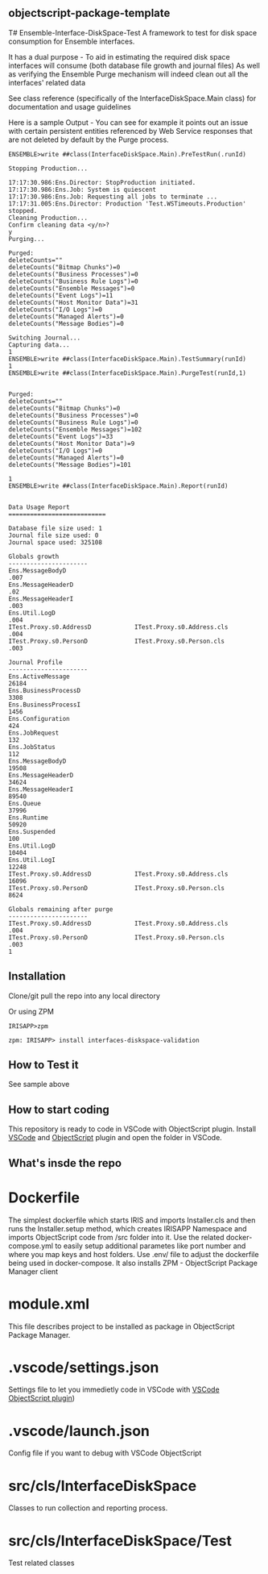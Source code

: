 ## objectscript-package-template
T# Ensemble-Interface-DiskSpace-Test
A framework to test for disk space consumption for Ensemble interfaces. 

It has a dual purpose - 
To aid in estimating the required disk space interfaces will consume (both database file growth and journal files) 
As well as verifying the Ensemble Purge mechanism will indeed clean out all the interfaces' related data 

See class reference (specifically of the InterfaceDiskSpace.Main class) for documentation and usage guidelines

Here is a sample Output -
You can see for example it points out an issue with certain persistent entities referenced by Web Service responses that are not deleted by default by the Purge process.
```
ENSEMBLE>write ##class(InterfaceDiskSpace.Main).PreTestRun(.runId)
 
Stopping Production...
 
17:17:30.986:Ens.Director: StopProduction initiated.
17:17:30.986:Ens.Job: System is quiescent
17:17:30.986:Ens.Job: Requesting all jobs to terminate ...
17:17:31.005:Ens.Director: Production 'Test.WSTimeouts.Production' stopped.
Cleaning Production...
Confirm cleaning data <y/n>?
y
Purging...
 
Purged:
deleteCounts=""
deleteCounts("Bitmap Chunks")=0
deleteCounts("Business Processes")=0
deleteCounts("Business Rule Logs")=0
deleteCounts("Ensemble Messages")=0
deleteCounts("Event Logs")=11
deleteCounts("Host Monitor Data")=31
deleteCounts("I/O Logs")=0
deleteCounts("Managed Alerts")=0
deleteCounts("Message Bodies")=0
 
Switching Journal...
Capturing data...
1
ENSEMBLE>write ##class(InterfaceDiskSpace.Main).TestSummary(runId)
1
ENSEMBLE>write ##class(InterfaceDiskSpace.Main).PurgeTest(runId,1)
 
 
Purged:
deleteCounts=""
deleteCounts("Bitmap Chunks")=0
deleteCounts("Business Processes")=0
deleteCounts("Business Rule Logs")=0
deleteCounts("Ensemble Messages")=102
deleteCounts("Event Logs")=33
deleteCounts("Host Monitor Data")=9
deleteCounts("I/O Logs")=0
deleteCounts("Managed Alerts")=0
deleteCounts("Message Bodies")=101
 
1
ENSEMBLE>write ##class(InterfaceDiskSpace.Main).Report(runId)
 
 
Data Usage Report
===========================
 
Database file size used: 1
Journal file size used: 0
Journal space used: 325108
 
Globals growth
----------------------
Ens.MessageBodyD                                                                     .007
Ens.MessageHeaderD                                                                   .02
Ens.MessageHeaderI                                                                   .003
Ens.Util.LogD                                                                        .004
ITest.Proxy.s0.AddressD            ITest.Proxy.s0.Address.cls                        .004
ITest.Proxy.s0.PersonD             ITest.Proxy.s0.Person.cls                         .003
 
Journal Profile
----------------------
Ens.ActiveMessage                                                                    26184
Ens.BusinessProcessD                                                                 3308
Ens.BusinessProcessI                                                                 1456
Ens.Configuration                                                                    424
Ens.JobRequest                                                                       132
Ens.JobStatus                                                                        112
Ens.MessageBodyD                                                                     19508
Ens.MessageHeaderD                                                                   34624
Ens.MessageHeaderI                                                                   89540
Ens.Queue                                                                            37996
Ens.Runtime                                                                          50920
Ens.Suspended                                                                        100
Ens.Util.LogD                                                                        10404
Ens.Util.LogI                                                                        12248
ITest.Proxy.s0.AddressD            ITest.Proxy.s0.Address.cls                        16096
ITest.Proxy.s0.PersonD             ITest.Proxy.s0.Person.cls                         8624
 
Globals remaining after purge
----------------------
ITest.Proxy.s0.AddressD            ITest.Proxy.s0.Address.cls                        .004
ITest.Proxy.s0.PersonD             ITest.Proxy.s0.Person.cls                         .003
1
```

## Installation 

Clone/git pull the repo into any local directory



Or using ZPM
```
IRISAPP>zpm

zpm: IRISAPP> install interfaces-diskspace-validation
```

## How to Test it

See sample above


## How to start coding
This repository is ready to code in VSCode with ObjectScript plugin.
Install [VSCode](https://code.visualstudio.com/) and [ObjectScript](https://marketplace.visualstudio.com/items?itemName=daimor.vscode-objectscript) plugin and open the folder in VSCode.



## What's insde the repo

# Dockerfile

The simplest dockerfile which starts IRIS and imports Installer.cls and then runs the Installer.setup method, which creates IRISAPP Namespace and imports ObjectScript code from /src folder into it.
Use the related docker-compose.yml to easily setup additional parametes like port number and where you map keys and host folders.
Use .env/ file to adjust the dockerfile being used in docker-compose.
It also installs ZPM - ObjectScript Package Manager client

# module.xml

This file describes project to be installed as package in ObjectScript Package Manager. 

# .vscode/settings.json

Settings file to let you immedietly code in VSCode with [VSCode ObjectScript plugin](https://marketplace.visualstudio.com/items?itemName=daimor.vscode-objectscript))

# .vscode/launch.json
Config file if you want to debug with VSCode ObjectScript

# src/cls/InterfaceDiskSpace
Classes to run collection and reporting process.

# src/cls/InterfaceDiskSpace/Test
Test related classes